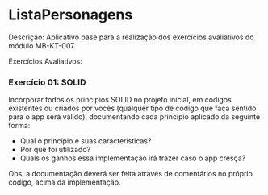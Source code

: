 # ListaPersonagens

Descrição: Aplicativo base para a realização dos exercícios avaliativos do módulo MB-KT-007.

Exercícios Avaliativos:

### Exercício 01: SOLID 

Incorporar todos os princípios SOLID no projeto inicial, em códigos existentes ou criados por vocês 
(qualquer tipo de código que faça sentido para o app será válido), 
documentando cada princípio aplicado da seguinte forma:

- Qual o princípio e suas características?
- Por quê foi utilizado?
- Quais os ganhos essa implementação irá trazer caso o app cresça?

Obs: a documentação deverá ser feita através de comentários no próprio código, acima da implementação.
